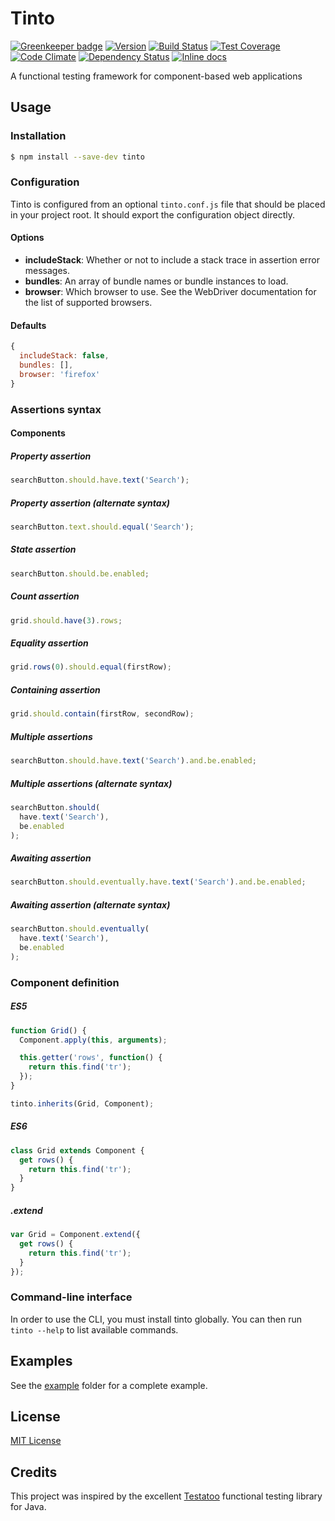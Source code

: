 # Tinto

[![Greenkeeper badge](https://badges.greenkeeper.io/rochdev/tinto.svg)](https://greenkeeper.io/)
[![Version](https://img.shields.io/npm/v/tinto.svg)](https://www.npmjs.com/package/tinto)
[![Build Status](https://travis-ci.org/rochdev/tinto.svg?branch=master)](https://travis-ci.org/rochdev/tinto)
[![Test Coverage](https://codeclimate.com/github/rochdev/tinto/badges/coverage.svg)](https://codeclimate.com/github/rochdev/tinto)
[![Code Climate](https://codeclimate.com/github/rochdev/tinto/badges/gpa.svg)](https://codeclimate.com/github/rochdev/tinto)
[![Dependency Status](https://gemnasium.com/rochdev/tinto.svg)](https://gemnasium.com/rochdev/tinto)
[![Inline docs](http://inch-ci.org/github/rochdev/tinto.svg?branch=master)](http://inch-ci.org/github/rochdev/tinto)

A functional testing framework for component-based web applications

## Usage

### Installation

```sh
$ npm install --save-dev tinto
```

### Configuration

Tinto is configured from an optional `tinto.conf.js` file that should be placed in your project root. It should export the configuration object directly.

#### Options

* **includeStack**: Whether or not to include a stack trace in assertion error messages.
* **bundles**: An array of bundle names or bundle instances to load.
* **browser**: Which browser to use. See the WebDriver documentation for the list of supported browsers.

#### Defaults

```js
{
  includeStack: false,
  bundles: [],
  browser: 'firefox'
}
```

### Assertions syntax

#### Components

##### Property assertion
```js
searchButton.should.have.text('Search');
```

##### Property assertion (alternate syntax)
```js
searchButton.text.should.equal('Search');
```

##### State assertion
```js
searchButton.should.be.enabled;
```

##### Count assertion
```js
grid.should.have(3).rows;
```

##### Equality assertion
```js
grid.rows(0).should.equal(firstRow);
```

##### Containing assertion
```js
grid.should.contain(firstRow, secondRow);
```

##### Multiple assertions
```js
searchButton.should.have.text('Search').and.be.enabled;
```

##### Multiple assertions (alternate syntax)
```js
searchButton.should(
  have.text('Search'),
  be.enabled
);
```

##### Awaiting assertion
```js
searchButton.should.eventually.have.text('Search').and.be.enabled;
```

##### Awaiting assertion (alternate syntax)
```js
searchButton.should.eventually(
  have.text('Search'),
  be.enabled
);
```

### Component definition

##### ES5
```js
function Grid() {
  Component.apply(this, arguments);

  this.getter('rows', function() {
    return this.find('tr');
  });
}

tinto.inherits(Grid, Component);
```

##### ES6
```js
class Grid extends Component {
  get rows() {
    return this.find('tr');
  }
}
```

##### .extend
```js
var Grid = Component.extend({
  get rows() {
    return this.find('tr');
  }
});
```

### Command-line interface

In order to use the CLI, you must install tinto globally. You can then run `tinto --help` to list available commands.

## Examples

See the [example](example) folder for a complete example.

## License

[MIT License](http://en.wikipedia.org/wiki/MIT_License)

## Credits

This project was inspired by the excellent [Testatoo](http://www.testatoo.org) functional testing library for Java.
